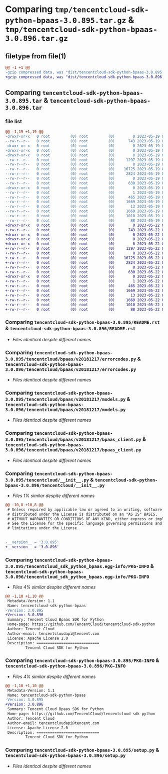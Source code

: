 # Comparing `tmp/tencentcloud-sdk-python-bpaas-3.0.895.tar.gz` & `tmp/tencentcloud-sdk-python-bpaas-3.0.896.tar.gz`

## filetype from file(1)

```diff
@@ -1 +1 @@
-gzip compressed data, was "dist/tencentcloud-sdk-python-bpaas-3.0.895.tar", last modified: Fri May 19 02:43:43 2023, max compression
+gzip compressed data, was "dist/tencentcloud-sdk-python-bpaas-3.0.896.tar", last modified: Mon May 22 00:16:01 2023, max compression
```

## Comparing `tencentcloud-sdk-python-bpaas-3.0.895.tar` & `tencentcloud-sdk-python-bpaas-3.0.896.tar`

### file list

```diff
@@ -1,19 +1,19 @@
-drwxr-xr-x   0 root         (0) root         (0)        0 2023-05-19 02:43:43.000000 tencentcloud-sdk-python-bpaas-3.0.895/
--rw-r--r--   0 root         (0) root         (0)      743 2023-05-19 02:43:43.000000 tencentcloud-sdk-python-bpaas-3.0.895/README.rst
-drwxr-xr-x   0 root         (0) root         (0)        0 2023-05-19 02:43:43.000000 tencentcloud-sdk-python-bpaas-3.0.895/tencentcloud/
-drwxr-xr-x   0 root         (0) root         (0)        0 2023-05-19 02:43:43.000000 tencentcloud-sdk-python-bpaas-3.0.895/tencentcloud/bpaas/
-drwxr-xr-x   0 root         (0) root         (0)        0 2023-05-19 02:43:43.000000 tencentcloud-sdk-python-bpaas-3.0.895/tencentcloud/bpaas/v20181217/
--rw-r--r--   0 root         (0) root         (0)     1297 2023-05-19 02:43:43.000000 tencentcloud-sdk-python-bpaas-3.0.895/tencentcloud/bpaas/v20181217/errorcodes.py
--rw-r--r--   0 root         (0) root         (0)        0 2023-05-19 02:43:43.000000 tencentcloud-sdk-python-bpaas-3.0.895/tencentcloud/bpaas/v20181217/__init__.py
--rw-r--r--   0 root         (0) root         (0)    16725 2023-05-19 02:43:43.000000 tencentcloud-sdk-python-bpaas-3.0.895/tencentcloud/bpaas/v20181217/models.py
--rw-r--r--   0 root         (0) root         (0)     2824 2023-05-19 02:43:43.000000 tencentcloud-sdk-python-bpaas-3.0.895/tencentcloud/bpaas/v20181217/bpaas_client.py
--rw-r--r--   0 root         (0) root         (0)        0 2023-05-19 02:43:43.000000 tencentcloud-sdk-python-bpaas-3.0.895/tencentcloud/bpaas/__init__.py
--rw-r--r--   0 root         (0) root         (0)      630 2023-05-19 02:43:43.000000 tencentcloud-sdk-python-bpaas-3.0.895/tencentcloud/__init__.py
-drwxr-xr-x   0 root         (0) root         (0)        0 2023-05-19 02:43:43.000000 tencentcloud-sdk-python-bpaas-3.0.895/tencentcloud_sdk_python_bpaas.egg-info/
--rw-r--r--   0 root         (0) root         (0)        1 2023-05-19 02:43:43.000000 tencentcloud-sdk-python-bpaas-3.0.895/tencentcloud_sdk_python_bpaas.egg-info/dependency_links.txt
--rw-r--r--   0 root         (0) root         (0)      465 2023-05-19 02:43:43.000000 tencentcloud-sdk-python-bpaas-3.0.895/tencentcloud_sdk_python_bpaas.egg-info/SOURCES.txt
--rw-r--r--   0 root         (0) root         (0)     1669 2023-05-19 02:43:43.000000 tencentcloud-sdk-python-bpaas-3.0.895/tencentcloud_sdk_python_bpaas.egg-info/PKG-INFO
--rw-r--r--   0 root         (0) root         (0)       13 2023-05-19 02:43:43.000000 tencentcloud-sdk-python-bpaas-3.0.895/tencentcloud_sdk_python_bpaas.egg-info/top_level.txt
--rw-r--r--   0 root         (0) root         (0)     1669 2023-05-19 02:43:43.000000 tencentcloud-sdk-python-bpaas-3.0.895/PKG-INFO
--rw-r--r--   0 root         (0) root         (0)     1010 2023-05-19 02:43:43.000000 tencentcloud-sdk-python-bpaas-3.0.895/setup.py
--rw-r--r--   0 root         (0) root         (0)       88 2023-05-19 02:43:43.000000 tencentcloud-sdk-python-bpaas-3.0.895/setup.cfg
+drwxr-xr-x   0 root         (0) root         (0)        0 2023-05-22 00:16:01.000000 tencentcloud-sdk-python-bpaas-3.0.896/
+-rw-r--r--   0 root         (0) root         (0)      743 2023-05-22 00:16:01.000000 tencentcloud-sdk-python-bpaas-3.0.896/README.rst
+drwxr-xr-x   0 root         (0) root         (0)        0 2023-05-22 00:16:01.000000 tencentcloud-sdk-python-bpaas-3.0.896/tencentcloud/
+drwxr-xr-x   0 root         (0) root         (0)        0 2023-05-22 00:16:01.000000 tencentcloud-sdk-python-bpaas-3.0.896/tencentcloud/bpaas/
+drwxr-xr-x   0 root         (0) root         (0)        0 2023-05-22 00:16:01.000000 tencentcloud-sdk-python-bpaas-3.0.896/tencentcloud/bpaas/v20181217/
+-rw-r--r--   0 root         (0) root         (0)     1297 2023-05-22 00:16:01.000000 tencentcloud-sdk-python-bpaas-3.0.896/tencentcloud/bpaas/v20181217/errorcodes.py
+-rw-r--r--   0 root         (0) root         (0)        0 2023-05-22 00:16:01.000000 tencentcloud-sdk-python-bpaas-3.0.896/tencentcloud/bpaas/v20181217/__init__.py
+-rw-r--r--   0 root         (0) root         (0)    16725 2023-05-22 00:16:01.000000 tencentcloud-sdk-python-bpaas-3.0.896/tencentcloud/bpaas/v20181217/models.py
+-rw-r--r--   0 root         (0) root         (0)     2824 2023-05-22 00:16:01.000000 tencentcloud-sdk-python-bpaas-3.0.896/tencentcloud/bpaas/v20181217/bpaas_client.py
+-rw-r--r--   0 root         (0) root         (0)        0 2023-05-22 00:16:01.000000 tencentcloud-sdk-python-bpaas-3.0.896/tencentcloud/bpaas/__init__.py
+-rw-r--r--   0 root         (0) root         (0)      630 2023-05-22 00:16:01.000000 tencentcloud-sdk-python-bpaas-3.0.896/tencentcloud/__init__.py
+drwxr-xr-x   0 root         (0) root         (0)        0 2023-05-22 00:16:01.000000 tencentcloud-sdk-python-bpaas-3.0.896/tencentcloud_sdk_python_bpaas.egg-info/
+-rw-r--r--   0 root         (0) root         (0)        1 2023-05-22 00:16:01.000000 tencentcloud-sdk-python-bpaas-3.0.896/tencentcloud_sdk_python_bpaas.egg-info/dependency_links.txt
+-rw-r--r--   0 root         (0) root         (0)      465 2023-05-22 00:16:01.000000 tencentcloud-sdk-python-bpaas-3.0.896/tencentcloud_sdk_python_bpaas.egg-info/SOURCES.txt
+-rw-r--r--   0 root         (0) root         (0)     1669 2023-05-22 00:16:01.000000 tencentcloud-sdk-python-bpaas-3.0.896/tencentcloud_sdk_python_bpaas.egg-info/PKG-INFO
+-rw-r--r--   0 root         (0) root         (0)       13 2023-05-22 00:16:01.000000 tencentcloud-sdk-python-bpaas-3.0.896/tencentcloud_sdk_python_bpaas.egg-info/top_level.txt
+-rw-r--r--   0 root         (0) root         (0)     1669 2023-05-22 00:16:01.000000 tencentcloud-sdk-python-bpaas-3.0.896/PKG-INFO
+-rw-r--r--   0 root         (0) root         (0)     1010 2023-05-22 00:16:01.000000 tencentcloud-sdk-python-bpaas-3.0.896/setup.py
+-rw-r--r--   0 root         (0) root         (0)       88 2023-05-22 00:16:01.000000 tencentcloud-sdk-python-bpaas-3.0.896/setup.cfg
```

### Comparing `tencentcloud-sdk-python-bpaas-3.0.895/README.rst` & `tencentcloud-sdk-python-bpaas-3.0.896/README.rst`

 * *Files identical despite different names*

### Comparing `tencentcloud-sdk-python-bpaas-3.0.895/tencentcloud/bpaas/v20181217/errorcodes.py` & `tencentcloud-sdk-python-bpaas-3.0.896/tencentcloud/bpaas/v20181217/errorcodes.py`

 * *Files identical despite different names*

### Comparing `tencentcloud-sdk-python-bpaas-3.0.895/tencentcloud/bpaas/v20181217/models.py` & `tencentcloud-sdk-python-bpaas-3.0.896/tencentcloud/bpaas/v20181217/models.py`

 * *Files identical despite different names*

### Comparing `tencentcloud-sdk-python-bpaas-3.0.895/tencentcloud/bpaas/v20181217/bpaas_client.py` & `tencentcloud-sdk-python-bpaas-3.0.896/tencentcloud/bpaas/v20181217/bpaas_client.py`

 * *Files identical despite different names*

### Comparing `tencentcloud-sdk-python-bpaas-3.0.895/tencentcloud/__init__.py` & `tencentcloud-sdk-python-bpaas-3.0.896/tencentcloud/__init__.py`

 * *Files 1% similar despite different names*

```diff
@@ -10,8 +10,8 @@
 # Unless required by applicable law or agreed to in writing, software
 # distributed under the License is distributed on an "AS IS" BASIS,
 # WITHOUT WARRANTIES OR CONDITIONS OF ANY KIND, either express or implied.
 # See the License for the specific language governing permissions and
 # limitations under the License.
 
 
-__version__ = '3.0.895'
+__version__ = '3.0.896'
```

### Comparing `tencentcloud-sdk-python-bpaas-3.0.895/tencentcloud_sdk_python_bpaas.egg-info/PKG-INFO` & `tencentcloud-sdk-python-bpaas-3.0.896/tencentcloud_sdk_python_bpaas.egg-info/PKG-INFO`

 * *Files 4% similar despite different names*

```diff
@@ -1,10 +1,10 @@
 Metadata-Version: 1.1
 Name: tencentcloud-sdk-python-bpaas
-Version: 3.0.895
+Version: 3.0.896
 Summary: Tencent Cloud Bpaas SDK for Python
 Home-page: https://github.com/TencentCloud/tencentcloud-sdk-python
 Author: Tencent Cloud
 Author-email: tencentcloudapi@tencent.com
 License: Apache License 2.0
 Description: ============================
         Tencent Cloud SDK for Python
```

### Comparing `tencentcloud-sdk-python-bpaas-3.0.895/PKG-INFO` & `tencentcloud-sdk-python-bpaas-3.0.896/PKG-INFO`

 * *Files 4% similar despite different names*

```diff
@@ -1,10 +1,10 @@
 Metadata-Version: 1.1
 Name: tencentcloud-sdk-python-bpaas
-Version: 3.0.895
+Version: 3.0.896
 Summary: Tencent Cloud Bpaas SDK for Python
 Home-page: https://github.com/TencentCloud/tencentcloud-sdk-python
 Author: Tencent Cloud
 Author-email: tencentcloudapi@tencent.com
 License: Apache License 2.0
 Description: ============================
         Tencent Cloud SDK for Python
```

### Comparing `tencentcloud-sdk-python-bpaas-3.0.895/setup.py` & `tencentcloud-sdk-python-bpaas-3.0.896/setup.py`

 * *Files identical despite different names*

